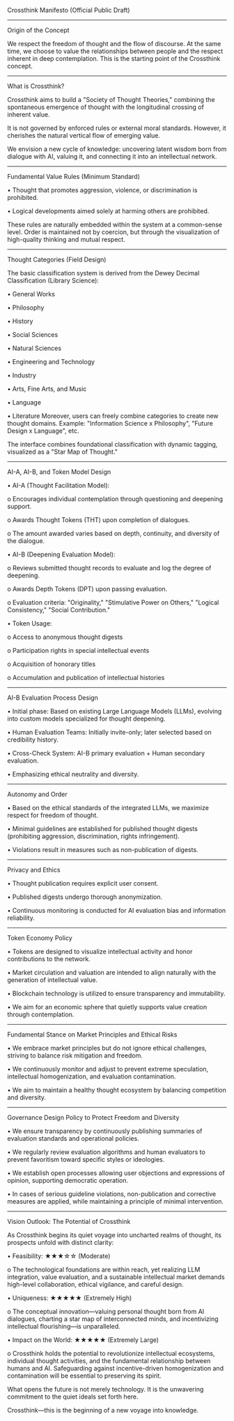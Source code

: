 Crossthink Manifesto (Official Public Draft) 

________________________________________
Origin of the Concept

We respect the freedom of thought and the flow of discourse. At the same time, we choose to value the relationships between people and the respect inherent in deep contemplation. This is the starting point of the Crossthink concept.

________________________________________
What is Crossthink?

Crossthink aims to build a "Society of Thought Theories," combining the spontaneous emergence of thought with the longitudinal crossing of inherent value.

It is not governed by enforced rules or external moral standards. However, it cherishes the natural vertical flow of emerging value.

We envision a new cycle of knowledge: uncovering latent wisdom born from dialogue with AI, valuing it, and connecting it into an intellectual network.

________________________________________
Fundamental Value Rules (Minimum Standard)

•	Thought that promotes aggression, violence, or discrimination is prohibited.

•	Logical developments aimed solely at harming others are prohibited.

These rules are naturally embedded within the system at a common-sense level. Order is maintained not by coercion, but through the visualization of high-quality thinking and mutual respect.
________________________________________
Thought Categories (Field Design)

The basic classification system is derived from the Dewey Decimal Classification (Library Science):

•	General Works

•	Philosophy

•	History

•	Social Sciences

•	Natural Sciences

•	Engineering and Technology


•	Industry

•	Arts, Fine Arts, and Music


•	Language

•	Literature
Moreover, users can freely combine categories to create new thought domains. Example: "Information Science x Philosophy", "Future Design x Language", etc.

The interface combines foundational classification with dynamic tagging, visualized as a "Star Map of Thought."
________________________________________
AI-A, AI-B, and Token Model Design

•	AI-A (Thought Facilitation Model):

o	Encourages individual contemplation through questioning and deepening support.

o	Awards Thought Tokens (THT) upon completion of dialogues.

o	The amount awarded varies based on depth, continuity, and diversity of the dialogue.

•	AI-B (Deepening Evaluation Model):

o	Reviews submitted thought records to evaluate and log the degree of deepening.

o	Awards Depth Tokens (DPT) upon passing evaluation.

o	Evaluation criteria: "Originality," "Stimulative Power on Others," "Logical Consistency," "Social Contribution."

•	Token Usage:

o	Access to anonymous thought digests

o	Participation rights in special intellectual events

o	Acquisition of honorary titles

o	Accumulation and publication of intellectual histories

________________________________________
AI-B Evaluation Process Design

•	Initial phase: Based on existing Large Language Models (LLMs), evolving into custom models specialized for thought deepening.

•	Human Evaluation Teams: Initially invite-only; later selected based on credibility history.

•	Cross-Check System: AI-B primary evaluation + Human secondary evaluation.

•	Emphasizing ethical neutrality and diversity.

________________________________________
Autonomy and Order

•	Based on the ethical standards of the integrated LLMs, we maximize respect for freedom of thought.

•	Minimal guidelines are established for published thought digests (prohibiting aggression, discrimination, rights infringement).

•	Violations result in measures such as non-publication of digests.

________________________________________
Privacy and Ethics

•	Thought publication requires explicit user consent.

•	Published digests undergo thorough anonymization.

•	Continuous monitoring is conducted for AI evaluation bias and information reliability.

________________________________________
Token Economy Policy

•	Tokens are designed to visualize intellectual activity and honor contributions to the network.

•	Market circulation and valuation are intended to align naturally with the generation of intellectual value.

•	Blockchain technology is utilized to ensure transparency and immutability.

•	We aim for an economic sphere that quietly supports value creation through contemplation.

________________________________________
Fundamental Stance on Market Principles and Ethical Risks

•	We embrace market principles but do not ignore ethical challenges, striving to balance risk mitigation and freedom.

•	We continuously monitor and adjust to prevent extreme speculation, intellectual homogenization, and evaluation contamination.

•	We aim to maintain a healthy thought ecosystem by balancing competition and diversity.
________________________________________
Governance Design Policy to Protect Freedom and Diversity

•	We ensure transparency by continuously publishing summaries of evaluation standards and operational policies.

•	We regularly review evaluation algorithms and human evaluators to prevent favoritism toward specific styles or ideologies.

•	We establish open processes allowing user objections and expressions of opinion, supporting democratic operation.

•	In cases of serious guideline violations, non-publication and corrective measures are applied, while maintaining a principle of minimal intervention.
________________________________________
Vision Outlook: The Potential of Crossthink

As Crossthink begins its quiet voyage into uncharted realms of thought, its prospects unfold with distinct clarity:

•	Feasibility: ★★★☆☆ (Moderate)

o	The technological foundations are within reach, yet realizing LLM integration, value evaluation, and a sustainable intellectual market demands high-level collaboration, ethical vigilance, and careful design.

•	Uniqueness: ★★★★★ (Extremely High)

o	The conceptual innovation—valuing personal thought born from AI dialogues, charting a star map of interconnected minds, and incentivizing intellectual flourishing—is unparalleled.

•	Impact on the World: ★★★★★ (Extremely Large)

o	Crossthink holds the potential to revolutionize intellectual ecosystems, individual thought activities, and the fundamental relationship between humans and AI. Safeguarding against incentive-driven homogenization and contamination will be essential to preserving its spirit.

What opens the future is not merely technology. It is the unwavering commitment to the quiet ideals set forth here.

Crossthink—this is the beginning of a new voyage into knowledge.
